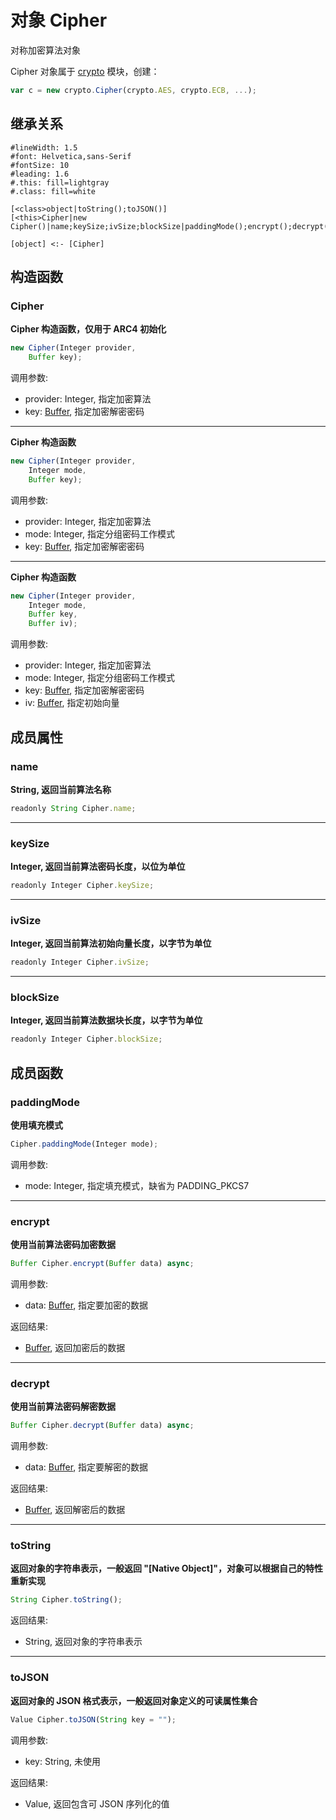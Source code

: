 # 对象 Cipher
对称加密算法对象

Cipher 对象属于 [crypto](../../module/ifs/crypto.md) 模块，创建：

```JavaScript
var c = new crypto.Cipher(crypto.AES, crypto.ECB, ...);
```

## 继承关系
```uml
#lineWidth: 1.5
#font: Helvetica,sans-Serif
#fontSize: 10
#leading: 1.6
#.this: fill=lightgray
#.class: fill=white

[<class>object|toString();toJSON()]
[<this>Cipher|new Cipher()|name;keySize;ivSize;blockSize|paddingMode();encrypt();decrypt()]

[object] <:- [Cipher]
```

## 构造函数
        
### Cipher
**Cipher 构造函数，仅用于 ARC4 初始化**

```JavaScript
new Cipher(Integer provider,
    Buffer key);
```

调用参数:
* provider: Integer, 指定加密算法
* key: [Buffer](Buffer.md), 指定加密解密密码

--------------------------
**Cipher 构造函数**

```JavaScript
new Cipher(Integer provider,
    Integer mode,
    Buffer key);
```

调用参数:
* provider: Integer, 指定加密算法
* mode: Integer, 指定分组密码工作模式
* key: [Buffer](Buffer.md), 指定加密解密密码

--------------------------
**Cipher 构造函数**

```JavaScript
new Cipher(Integer provider,
    Integer mode,
    Buffer key,
    Buffer iv);
```

调用参数:
* provider: Integer, 指定加密算法
* mode: Integer, 指定分组密码工作模式
* key: [Buffer](Buffer.md), 指定加密解密密码
* iv: [Buffer](Buffer.md), 指定初始向量

## 成员属性
        
### name
**String, 返回当前算法名称**

```JavaScript
readonly String Cipher.name;
```

--------------------------
### keySize
**Integer, 返回当前算法密码长度，以位为单位**

```JavaScript
readonly Integer Cipher.keySize;
```

--------------------------
### ivSize
**Integer, 返回当前算法初始向量长度，以字节为单位**

```JavaScript
readonly Integer Cipher.ivSize;
```

--------------------------
### blockSize
**Integer, 返回当前算法数据块长度，以字节为单位**

```JavaScript
readonly Integer Cipher.blockSize;
```

## 成员函数
        
### paddingMode
**使用填充模式**

```JavaScript
Cipher.paddingMode(Integer mode);
```

调用参数:
* mode: Integer, 指定填充模式，缺省为 PADDING_PKCS7

--------------------------
### encrypt
**使用当前算法密码加密数据**

```JavaScript
Buffer Cipher.encrypt(Buffer data) async;
```

调用参数:
* data: [Buffer](Buffer.md), 指定要加密的数据

返回结果:
* [Buffer](Buffer.md), 返回加密后的数据

--------------------------
### decrypt
**使用当前算法密码解密数据**

```JavaScript
Buffer Cipher.decrypt(Buffer data) async;
```

调用参数:
* data: [Buffer](Buffer.md), 指定要解密的数据

返回结果:
* [Buffer](Buffer.md), 返回解密后的数据

--------------------------
### toString
**返回对象的字符串表示，一般返回 "[Native Object]"，对象可以根据自己的特性重新实现**

```JavaScript
String Cipher.toString();
```

返回结果:
* String, 返回对象的字符串表示

--------------------------
### toJSON
**返回对象的 JSON 格式表示，一般返回对象定义的可读属性集合**

```JavaScript
Value Cipher.toJSON(String key = "");
```

调用参数:
* key: String, 未使用

返回结果:
* Value, 返回包含可 JSON 序列化的值

